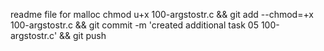 readme file for malloc
chmod u+x 100-argstostr.c && git add --chmod=+x 100-argstostr.c && git commit -m 'created additional task 05 100-argstostr.c' && git push
